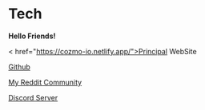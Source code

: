 # Tech

<strong>Hello Friends!</strong>

< href="https://cozmo-io.netlify.app/">Principal WebSite</a>

<a href="https://github.com/Cozmo007/">Github</a>

<a href="https://www.reddit.com/r/ProgrammingWithCozmo/">My Reddit Community</a>

<a href="https://discord.gg/fYU7m4hZ">Discord Server</a>

